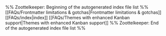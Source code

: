 %% Zoottelkeeper: Beginning of the autogenerated index file list  %%
[[FAQs/Frontmatter limitations & gotchas|Frontmatter limitations & gotchas]]
[[FAQs/index|index]]
[[FAQs/Themes with enhanced Kanban support|Themes with enhanced Kanban support]]
%% Zoottelkeeper: End of the autogenerated index file list  %%
